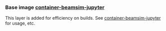 ### Base image [container-beamsim-jupyter](https://github.com/radiasoft/container-beamsim)

This layer is added for efficiency on builds. See
[container-beamsim-jupyter](https://github.com/radiasoft/container-beamsim)
for usage, etc.
